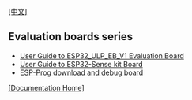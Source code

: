 [[中文]](readme_cn.md) 

## Evaluation boards series

* [User Guide to ESP32_ULP_EB_V1 Evaluation Board](./esp32_ulp_eb_en.md)
* [User Guide to ESP32-Sense kit Board](./esp32_sense_kit_guide_en.md)
* [ESP-Prog download and debug board](./ESP-Prog_guide_en.md)

[[Documentation Home]](../readme_en.md)